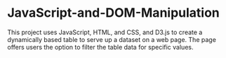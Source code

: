 # JavaScript-and-DOM-Manipulation
This project uses JavaScript, HTML, and CSS, and D3.js to create a dynamically based table to serve up a dataset on a web page. The page offers users the option to filter the table data for specific values.
